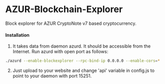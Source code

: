 # AZUR-Blockchain-Explorer
Block explorer for AZUR CryptoNote v7 based cryptocurrency.

#### Installation

1) It takes data from daemon azurd. It should be accessible from the Internet. Run azurd with open port as follows:
```bash
./azurd --enable-blockexplorer --rpc-bind-ip 0.0.0.0 --enable-cors=*
```
2) Just upload to your website and change 'api' variable in config.js to point to your daemon with port 15251.
